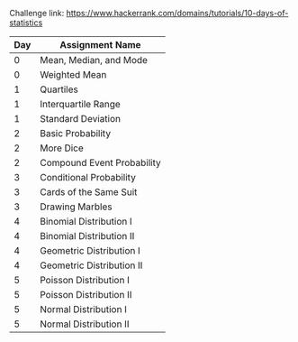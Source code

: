 Challenge link: https://www.hackerrank.com/domains/tutorials/10-days-of-statistics

| Day | Assignment Name |
|-----|-----------------|
| 0   | Mean, Median, and Mode                | 
| 0   | Weighted Mean                | 
| 1   | Quartiles                |  
| 1   |  Interquartile Range               |  
| 1   |  Standard Deviation               | 
| 2   | Basic Probability                | 
| 2   |  More Dice               | 
| 2   |  Compound Event Probability               | 
| 3   |  Conditional Probability               | 
| 3   |  Cards of the Same Suit               | 
| 3   |  Drawing Marbles               | 
| 4   |  Binomial Distribution I               |
| 4   |  Binomial Distribution II               | 
| 4   |  Geometric Distribution I               | 
| 4   |  Geometric Distribution II               | 
| 5   | Poisson Distribution I                |  
| 5   | Poisson Distribution II                |  
| 5   | Normal Distribution I                |  
| 5   | Normal Distribution II                |  
